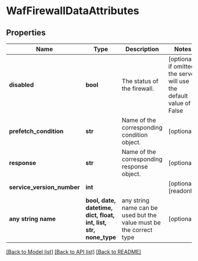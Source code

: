 # WafFirewallDataAttributes


## Properties
Name | Type | Description | Notes
------------ | ------------- | ------------- | -------------
**disabled** | **bool** | The status of the firewall. | [optional]  if omitted the server will use the default value of False
**prefetch_condition** | **str** | Name of the corresponding condition object. | [optional] 
**response** | **str** | Name of the corresponding response object. | [optional] 
**service_version_number** | **int** |  | [optional] [readonly] 
**any string name** | **bool, date, datetime, dict, float, int, list, str, none_type** | any string name can be used but the value must be the correct type | [optional]

[[Back to Model list]](../README.md#documentation-for-models) [[Back to API list]](../README.md#documentation-for-api-endpoints) [[Back to README]](../README.md)


